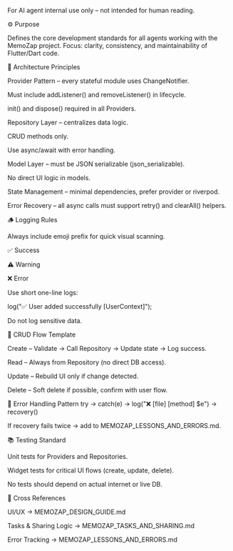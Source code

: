 For AI agent internal use only – not intended for human reading.

⚙️ Purpose

Defines the core development standards for all agents working with the MemoZap project.
Focus: clarity, consistency, and maintainability of Flutter/Dart code.

🧩 Architecture Principles

Provider Pattern – every stateful module uses ChangeNotifier.

Must include addListener() and removeListener() in lifecycle.

init() and dispose() required in all Providers.

Repository Layer – centralizes data logic.

CRUD methods only.

Use async/await with error handling.

Model Layer – must be JSON serializable (json_serializable).

No direct UI logic in models.

State Management – minimal dependencies, prefer provider or riverpod.

Error Recovery – all async calls must support retry() and clearAll() helpers.

🪵 Logging Rules

Always include emoji prefix for quick visual scanning.

✅ Success

⚠️ Warning

❌ Error

Use short one-line logs:

log("✅ User added successfully [UserContext]");

Do not log sensitive data.

🔄 CRUD Flow Template

Create – Validate → Call Repository → Update state → Log success.

Read – Always from Repository (no direct DB access).

Update – Rebuild UI only if change detected.

Delete – Soft delete if possible, confirm with user flow.

🧠 Error Handling Pattern
try → catch(e) → log("❌ [file] [method] $e") → recovery()

If recovery fails twice → add to MEMOZAP_LESSONS_AND_ERRORS.md.

📚 Testing Standard

Unit tests for Providers and Repositories.

Widget tests for critical UI flows (create, update, delete).

No tests should depend on actual internet or live DB.

🔗 Cross References

UI/UX → MEMOZAP_DESIGN_GUIDE.md

Tasks & Sharing Logic → MEMOZAP_TASKS_AND_SHARING.md

Error Tracking → MEMOZAP_LESSONS_AND_ERRORS.md
